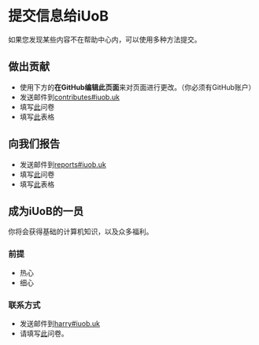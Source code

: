 # 提交信息给iUoB

如果您发现某些内容不在帮助中心内，可以使用多种方法提交。

## 做出贡献

- 使用下方的**在GitHub编辑此页面**来对页面进行更改。（你必须有GitHub账户）
- 发送邮件到[contributes#iuob.uk](mailto:contributes@iuob.uk)
- 填写[此](https://forms.office.com/Pages/ResponsePage.aspx?id=GzAAqWWQukueuyv5czTnIb5RWazdq9FCmGtQUvu86TJUNEZUU0ZKME1IOTNNMFpaSFZLSVpXMTVXRy4u)问卷
- 填写[此](https://tawk.to/chat/5fb6a474a1d54c18d8eb5862/default)表格


## 向我们报告

- 发送邮件到[reports#iuob.uk](mailto:reports@iuob.uk)
- 填写[此](https://forms.office.com/Pages/ResponsePage.aspx?id=GzAAqWWQukueuyv5czTnIb5RWazdq9FCmGtQUvu86TJUMkhGSTdWSVc2M0xJQUgxQzdNVUQyRzVPVi4u)问卷
- 填写[此](https://tawk.to/chat/5fb6a474a1d54c18d8eb5862/default)表格


## 成为iUoB的一员

你将会获得基础的计算机知识，以及众多福利。

### 前提

- 热心
- 细心

### 联系方式

- 发送邮件到[harry#iuob.uk](mailto:harry@iuob.uk)
- 请填写[此](https://forms.office.com/Pages/ResponsePage.aspx?id=GzAAqWWQukueuyv5czTnIb5RWazdq9FCmGtQUvu86TJUOVdNTFhVQ1FPMEVIVVFJQ01TRzNYNkpRMi4u)问卷。